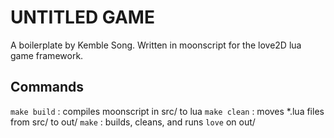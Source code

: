 UNTITLED GAME
=============
A boilerplate by Kemble Song.
Written in moonscript for the love2D lua game framework.

Commands
--------
`make build` : compiles moonscript in src/ to lua
`make clean` : moves *.lua files from src/ to out/
`make` : builds, cleans, and runs `love` on out/
